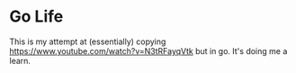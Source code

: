 # Go Life

This is my attempt at (essentially) copying https://www.youtube.com/watch?v=N3tRFayqVtk
but in go. It's doing me a learn.